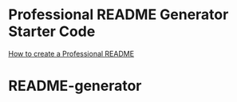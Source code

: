 # Professional README Generator Starter Code

[How to create a Professional README](https://coding-boot-camp.github.io/full-stack/github/professional-readme-guide)
# README-generator
